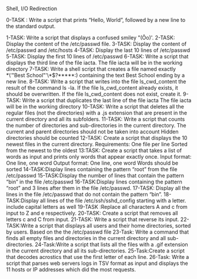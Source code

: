Shell, I/O Redirection

0-TASK : Write a script that prints “Hello, World”, followed by a new line to the standard output.

1-TASK: Write a script that displays a confused smiley "(Ôo)'. 
2-TASK: Display the content of the /etc/passwd file.
3-TASK: Display the content of /etc/passwd and /etc/hosts
4-TASK: Display the last 10 lines of /etc/passwd
5-TASK: Display the first 10 lines of /etc/passwd
6-TASK: Write a script that displays the third line of the file iacta.
The file iacta will be in the working directory
7-TASK: Write a shell script that creates a file named exactly \*\\'"Best School"\'\\*$\?\*\*\*\*\*:) containing the text Best School ending by a new line.
8-TASK: Write a script that writes into the file ls_cwd_content the result of the command ls -la. If the file ls_cwd_content already exists, it should be overwritten. If the file ls_cwd_content does not exist, create it.
9-TASK: Write a script that duplicates the last line of the file iacta
The file iacta will be in the working directory
10-TASK: Write a script that deletes all the regular files (not the directories) with a .js extension that are present in the current directory and all its subfolders.
11-TASK: Write a script that counts the number of directories and sub-directories in the current directory.
The current and parent directories should not be taken into account
Hidden directories should be counted
12-TASK: Create a script that displays the 10 newest files in the current directory.
Requirements:
One file per line
Sorted from the newest to the oldest
13:TASK: Create a script that takes a list of words as input and prints only words that appear exactly once.
Input format: One line, one word
Output format: One line, one word
Words should be sorted
14-TASK:Display lines containing the pattern “root” from the file /etc/passwd
15-TASK:Display the number of lines that contain the pattern “bin” in the file /etc/passwd
16-TASK:Display lines containing the pattern “root” and 3 lines after them in the file /etc/passwd.
17-TASK: Display all the lines in the file /etc/passwd that do not contain the pattern “bin”.
18-TASK:Display all lines of the file /etc/ssh/sshd_config starting with a letter.  include capital letters as well
19-TASK :Replace all characters A and c from input to Z and e respectively.
20-TASK: Create a script that removes all letters c and C from input.
21-TASK: Write a script that reverse its input.
22-TASK:Write a script that displays all users and their home directories, sorted by users.
Based on the the /etc/passwd file
23-Task: Write a command that finds all empty files and directories in the current directory and all sub-directories.
24-Task:Write a script that lists all the files with a .gif extension in the current directory and all its sub-directories.
25-Task:Create a script that decodes acrostics that use the first letter of each line.
26-Task: Write a script that parses web servers logs in TSV format as input and displays the 11 hosts or IP addresses which did the most requests.


















